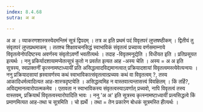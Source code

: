 ```yaml
---
index: 8.4.68
sutra: अ अ

---
```

अ अ । व्याकरणशास्त्रस्येदमन्तिमं सूत्रं द्विपदम् । तत्र अ इति प्रथमं पदं विवृतपरं लुप्तषष्ठीकम् । द्वितीयं तु संवृतपरं लुप्तप्रथमाकम् । ततश्च शिक्षावचनसिद्धं स्वाभाविकं संवृतत्वं प्रच्याव्य वर्णसमाम्नाये विवृतत्वेनोपदिष्टस्य अवर्णस्य संवृतोऽवर्णो भवतीत्यर्थः । तदाह -विवृतमनूद्येति । विधीयत इति । प्रतिप्रसूयत इत्यर्थः । ननु प्रकिर्यादशायामप्येतत्सूत्रं कुतो न प्रवर्तत इत्यत आह -अस्य चेति । अस्य = अ अ इति सूत्रस्य, स्वप्राक्तनीं कृत्स्नामष्टाध्यायीं प्रति असिद्धत्वादविद्यमानत्वात् प्रक्रियादशायां विवृतत्वमस्त्येवेत्यन्वयः । ननु प्रक्रियादसायां ह्रस्वावर्णस्य कथं स्वाभाविकात्संवृतत्वात्प्रच्यवः कथं वा विवृतत्वम् ?, तस्य आकादिधर्मत्वादित्यत आह-शास्त्रदृष्ट्येति । असिद्धत्वमिह न वास्तवात्यन्तासत्त्वं विवक्षितम् । किं तर्हि?, अविद्यमानत्वारोपात्मकमेव । एतावता न स्वाभाविकस्य संवृतत्वस्याऽवर्णात् प्रच्यवो, नापि विवृतत्वं तस्य वास्तवम्, प्रक्रियार्थं विवृतत्वस्यारोपादिति भावः । ननु 'अ अ' इति सूत्रस्य कृत्स्नामष्टाध्यायीं प्रत्यसिद्धत्वे किं प्रमाणमित्यत आह-तथा च सूत्रमिति । चो ह्यर्थे । तथा = तेन प्रकारेण बोधकं सूत्रमस्ति हीत्यर्थः ।